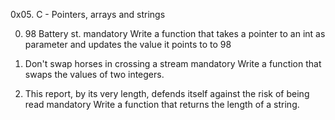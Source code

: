 0x05. C - Pointers, arrays and strings

0. 98 Battery st.
mandatory
Write a function that takes a pointer to an int as parameter and updates the value it points to to 98

1. Don't swap horses in crossing a stream
mandatory
Write a function that swaps the values of two integers.

2. This report, by its very length, defends itself against the risk of being read
mandatory
Write a function that returns the length of a string.

